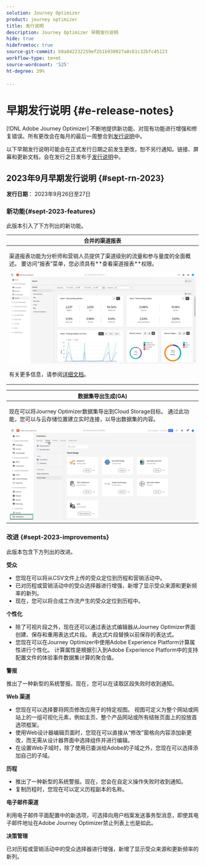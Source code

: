 ```yaml
---
solution: Journey Optimizer
product: journey optimizer
title: 发行说明
description: Journey Optimizer 早期发行说明
hide: true
hidefromtoc: true
source-git-commit: b0a842232259ef2b1b930927a8c61c32bfc45123
workflow-type: tm+mt
source-wordcount: '525'
ht-degree: 39%

---
```


# 早期发行说明 {#e-release-notes}

[!DNL Adobe Journey Optimizer] 不断地提供新功能、对现有功能进行增强和修复错误。所有更改会在每月的最后一周整合到[发行说明](release-notes.md)中。

以下早期发行说明可能会在正式发行日期之前发生更改，恕不另行通知。链接、屏幕和更新文档，会在发行之日发布于[发行说明](release-notes.md)中。

## 2023年9月早期发行说明 {#sept-rn-2023}

**发行日期**： 2023年9月26日至27日

### 新功能{#sept-2023-features}

此版本引入了下方列出的新功能。

<table>
<thead>
<tr>
<th><strong>合并的渠道报表</strong><br/></th>
</tr>
</thead>
<tbody>
<tr>
<td>
<p>渠道报表功能为分析师和营销人员提供了渠道级别的流量和参与量度的全面概述。 要访问“报表”菜单，您必须具有**查看渠道报表**权限。</p>
<img src="assets/channel-reports.png"/>
<p>有关更多信息，请参阅<a href="../in-app/get-started-in-app.md">详细文档</a>。</p-->
</tr>
</tbody>
</table>


<table>
<thead>
<tr>
<th><strong>数据集导出生成(GA)</strong><br/></th>
</tr>
</thead>
<tbody>
<tr>
<td>
<p>现在可以将Journey Optimizer数据集导出到Cloud Storage目标。 通过此功能，您可以与云存储位置建立实时连接，以导出数据集的内容。</p>
<img src="../data/assets/dataset-export-setup.png">
<!--p>For more information, refer to the <a href="../audience/get-started-audience-orchestration.md">detailed documentation</a>.</p-->
</td>
</tr>
</tbody>
</table>


### 改进 {#sept-2023-improvements}

此版本包含下方列出的改进。

**受众**

* 您现在可以将从CSV文件上传的受众定位到历程和营销活动中。
* 已对历程或营销活动中的受众选择器进行增强，新增了显示受众来源和更新频率的新列。
* 现在，您可以将合成工作流产生的受众定位到历程中。

**个性化**

* 除了可视片段之外，现在还可以通过表达式编辑器从Journey Optimizer界面创建、保存和重用表达式片段。 表达式片段替换以前保存的表达式。
* 您现在可以在Journey Optimizer中使用Adobe Experience Platform计算属性进行个性化。 计算属性是根据引入到Adobe Experience Platform中的支持配置文件的体验事件数据集计算的聚合值。

**警报**

推出了一种新型的系统警报。现在，您可以在读取区段失败时收到通知。

**Web 渠道**

* 您现在可以选择要将网页修改应用于的特定视图。 视图可定义为整个网站或网站上的一组可视化元素，例如主页、整个产品网站或所有结账页面上的投放首选项框架。
* 使用Web设计器编辑页面时，您现在可以直接从“修改”窗格向内容添加新更改，而无需从设计器界面中选择组件并进行编辑。
* 在设置Web子域时，除了使用已委派给Adobe的子域之外，您现在可以选择添加自己的子域。

**历程**

* 推出了一种新型的系统警报。现在，您会在自定义操作失败时收到通知。
* 复制历程时，您现在可以定义历程副本的名称。


**电子邮件渠道**

利用电子邮件平面配置中的新选项，可选择向用户档案发送事务型消息，即使其电子邮件地址在Adobe Journey Optimizer禁止列表上也是如此。

**决策管理**

已对历程或营销活动中的受众选择器进行增强，新增了显示受众来源和更新频率的新列。
